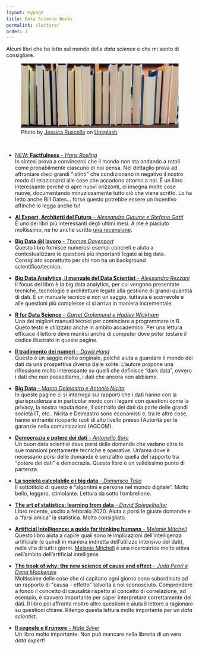 ```yaml
---
layout: mypage
title: Data Science Books
permalink: /letture/
order: 1
---
```


Alcuni libri che ho letto sul mondo della _data science_ e che mi sento di consigliare.

<figure class='full-width'>
  <img src="/media/images/dsbook.jpg">
  <figcaption><span>Photo by <a href="https://unsplash.com/@jruscello?utm_source=unsplash&amp;utm_medium=referral&amp;utm_content=creditCopyText">Jessica Ruscello</a> on <a href="https://unsplash.com/s/photos/books?utm_source=unsplash&amp;utm_medium=referral&amp;utm_content=creditCopyText">Unsplash</a></span></figcaption>
</figure>

<br>

- [NEW: **Factfulness** - _Hans Rosling_][factfulnesslink] <br>
In sintesi prova a convincerci che il mondo non sta andando a rotoli come probabilmente ciascuno di noi pensa. Nel dettaglio prova ad affrontare dieci grandi "istinti" che condizionano in negativo il nostro modo di relazionarci alle cose che accadono attorno a noi. È un libro interessante perché ci apre nuovi orizzonti, ci insegna molte cose nuove, documentando minuziosamente tutto ciò che viene scritto. Lo ha letto anche Bill Gates... forse questo potrebbe essere un incentivo affinché lo legga anche tu!

- [**AI Expert, Architetti del Futuro** - _Alessandro Giaume e Stefano Gatti_][aiexpertlink] <br>
È uno dei libri più interessanti degli ultimi mesi. A me è piaciuto moltissimo, ne ho anche scritto [una recensione][recensioneaiexpert].

- [**Big Data @l lavoro** - _Thomas Davenport_][bigdataallavorolink] <br>
Questo libro fornisce numerosi esempi concreti e aiuta a contestualizzare le questioni più importanti legate ai big data. Consigliato soprattutto per chi non ha un background scientifico/tecnico.

- [**Big Data Analytics, il manuale del Data Scientist** - _Alessandro Rezzani_][bigdataanalyticslink] <br>
Il focus del libro è la big data analytics, per cui vengono presentate tecniche, tecnologie e architetture legate alla gestione di grandi quantità di dati. È un manuale tecnico e non un saggio, tuttavia è scorrevole e alle questioni più complesse ci si arriva in maniera incrementale.

- [**R for Data Science** - _Garret Grolemund e Hadley Wickham_][rfordatasciencelink] <br>
Uno dei migliori manuali tecnici per cominciare a programmare in R. Queto testo è utilizzato anche in ambito accademico. Per una lettura efficace il lettore deve munirsi anche di computer dove poter testare il codice illustrato in queste pagine.

- [**Il tradimento dei numeri** - _David Hand_][iltradimentodeinumerilink] <br>
Questo è un saggio molto originale, poiché aiuta a guardare il mondo dei dati da una prospettiva diversa dalle solite. L’autore propone una riflessione molto interessante su quelli che definisce “dark data”, ovvero i dati che _non_ possediamo, i dati che ancora non abbiamo.

- [**Big Data** - _Marco Delmastro e Antonio Nicita_][bigdatadalmastrolink] <br>
In queste pagine ci si interroga sui rapporti che i dati hanno con la giurisprudenza e in particolar modo con i legami con questioni come la privacy, la nostra reputazione, il controllo dei dati da parte delle grandi società IT, etc.. Nicita e Delmastro sono economisti e, tra le altre cose, hanno entrambi ricoperto ruoli di alto livello presso l’Autorità per le garanzie nella comunicazioni (AGCOM).

- [**Democrazia e potere dei dati** - _Antonello Soro_][democraziaepoterelink] <br>
Un buon data scientist deve porsi delle domande che vadano oltre le sue mansioni prettamente tecniche e operative. Un’area dove è necessario porsi delle domande è senz’altro quella del rapporto tra “potere dei dati” e democrazia. Questo libro è un validissimo punto di partenza.

- [**La società calcolabile e i big data** - _Domenico Talia_][lasocietacalcolabilelink] <br>
Il sottotitolo di questo è “algoritmi e persone nel mondo digitale”. Molto bello, leggero, stimolante. Lettura da sotto l’ombrellone.

- [**The art of statistics: learning from data** - _David Spiegelhalter_][theartofstatisticslink] <br>
Libro recente, uscito a febbraio 2020. Aiuta a porsi le giuste domande e a “farsi amica” la statistica. Molto consigliato.

- [**Artificial Intelligence: a guide for thinking humans** - _Melanie Mitchell_][aiaguideforlink] <br>
Questo libro aiuta a capire quali sono le implicazioni dell’intelligenza artificiale (e quindi in maniera indiretta dell’utilizzo intensivo dei dati), nella vita di tutti i giorni. [Melanie Mitchell][mitchellwikilink] è una ricercatrice molto attiva nell’ambito dell’artificial intelligens

- [**The book of why: the new science of cause and effect** - _Juda Pearl e Dana Mackenzie_][thebookofwhylink] <br>
Moltissime delle cose che ci capitano ogni giorno sono subordinate ad un rapporto di "causa - effetto" talvolta a noi sconosciuto. Comprendere a fondo il concetto di causalità rispetto al concetto di correlazione, ad esempio, è davvero importante per saper interpretare correttamente dei dati. Il libro poi affronta moltre altre questioni e aiuta il lettore a ragionare su questioni chiave. Ritengo questa lettura molto importante per un _data scientist_.

- [**Il segnale e il rumore** - _Nate Silver_][ilsegnalelink] <br>
Un libro molto importante. Non può mancare nella libreria di un vero _data expert_!

[factfulnesslink]: https://www.amazon.it/Factfulness-ragioni-capiamo-mondo-pensiamo/dp/8817099635/ref=sr_1_1?__mk_it_IT=%C3%85M%C3%85%C5%BD%C3%95%C3%91&crid=14D68FBPKXPB6&dchild=1&keywords=factfulness&qid=1613469343&sprefix=fact%2Caps%2C189&sr=8-1
[aiexpertlink]: https://www.francoangeli.it/Ricerca/scheda_libro.aspx?Id=25635
[recensioneaiexpert]: https://mamatteo.github.io/informatica/aiexpert-recensione-del-libro
[bigdataallavorolink]: https://www.amazon.it/data-lavoro-Sfatare-scoprire-opportunit%C3%A0/dp/8891710458/ref=sr_1_fkmr0_1?__mk_it_IT=%C3%85M%C3%85%C5%BD%C3%95%C3%91&dchild=1&keywords=big+data+@al+lavoro&qid=1594640368&sr=8-1-fkmr0
[bigdataanalyticslink]: https://www.amazon.it/Big-Data-Analytics-manuale-scientist-ebook/dp/B073B866RS/ref=sr_1_2?__mk_it_IT=%C3%85M%C3%85%C5%BD%C3%95%C3%91&dchild=1&keywords=big+data+analytics&qid=1594640480&sr=8-2
[rfordatasciencelink]: https://www.amazon.it/R-Data-Science-Garrett-Grolemund/dp/1491910399/ref=sr_1_1?__mk_it_IT=%C3%85M%C3%85%C5%BD%C3%95%C3%91&dchild=1&keywords=r+for+data+science&qid=1594641320&s=books&sr=1-1
[iltradimentodeinumerilink]: https://www.amazon.it/tradimento-numeri-larte-nascondere-verit%C3%A0/dp/8817141313/ref=sr_1_1?__mk_it_IT=%C3%85M%C3%85%C5%BD%C3%95%C3%91&dchild=1&keywords=il+tradimento+dei+numeri&qid=1594640641&sr=8-1
[bigdatadalmastrolink]: https://www.amazon.it/data-stanno-cambiando-nostro-mondo/dp/8815283293/ref=sr_1_1?__mk_it_IT=%C3%85M%C3%85%C5%BD%C3%95%C3%91&dchild=1&keywords=big+data+nicita&qid=1594640771&sr=8-1
[democraziaepoterelink]: https://www.amazon.it/Democrazia-Libert%C3%A0-algoritmi-umanesimo-digitale/dp/8893882655
[lasocietacalcolabilelink]: https://www.amazon.it/societ%C3%A0-calcolabile-Algoritmi-persone-digitale/dp/8849851820/ref=sr_1_1?__mk_it_IT=%C3%85M%C3%85%C5%BD%C3%95%C3%91&dchild=1&keywords=la+societ%C3%A0+calcolabile+e+i+big+data&qid=1594641216&s=books&sr=1-1
[theartofstatisticslink]: https://www.amazon.it/Learning-Data-Statistics-David-Spiegelhalter/dp/0241258766/ref=sr_1_1?__mk_it_IT=%C3%85M%C3%85%C5%BD%C3%95%C3%91&dchild=1&keywords=The+art+of+statistics&qid=1594641397&s=books&sr=1-1
[aiaguideforlink]: https://www.amazon.it/Artificial-Intelligence-Guide-Thinking-Humans/dp/0241404827/ref=sr_1_2?__mk_it_IT=%C3%85M%C3%85%C5%BD%C3%95%C3%91&dchild=1&keywords=artificial+intelligence+a+pelican&qid=1594641511&s=books&sr=1-2
[mitchellwikilink]: https://en.wikipedia.org/wiki/Melanie_Mitchell
[thebookofwhylink]: https://www.amazon.it/Book-Why-Science-Cause-Effect/dp/0141982411/ref=sxts_sxwds-bia-wc-p13n1_0?__mk_it_IT=%C3%85M%C3%85%C5%BD%C3%95%C3%91&cv_ct_cx=The+book+of+why&dchild=1&keywords=The+book+of+why&pd_rd_i=0141982411&pd_rd_r=e055360d-5bc8-4d98-b42b-279de1fad7e8&pd_rd_w=jMNfH&pd_rd_wg=NSFbB&pf_rd_p=a53f46d9-e96e-45f1-b755-a24e8f2dc3d2&pf_rd_r=WCF8764Y6MJBV4ZG0HRD&psc=1&qid=1594641739&sr=1-1-91e9aa57-911e-4628-99b3-09163b7d9294
[ilsegnalelink]: https://www.amazon.it/segnale-rumore-scienza-della-previsione/dp/8860443865/ref=sr_1_1?__mk_it_IT=%C3%85M%C3%85%C5%BD%C3%95%C3%91&dchild=1&keywords=Il+segnale+e+il+rumore&qid=1594641876&sr=8-1
